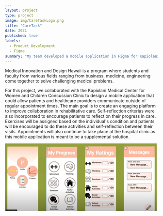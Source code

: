```yaml
---
layout: project
type: project
image: img/CareTaskLogo.png
title: "CareTask"
date: 2021
published: true
labels:
  - Product Development
  - Figma
summary: "My team developed a mobile application in Figma for Kapiolani Medical Center for Women and Children to improve consistency and collaboration among patients and healthcare providers."
---
```


Medical Innovation and Design Hawaii is a program where students and faculty from various fields ranging from business, medicine, engineering come together to solve challenging medical problems. 

For this project, we collaborated with the Kapiolani Medical Center for Women and Children Concussion Clinic to design a mobile application that could allow patients and healthcare providers communicate outside of regular appointment times. The main goal is to create an engaging platform to improve collaboration in rehabilitative care. Self-reflection criterias were also incorporated to encourage patients to reflect on their progress in care. Exercises will be assigned based on the individual's condition and patients will be encouraged to do these activities and self-reflection between their visits. Appointments will also continue to take place at the hospital clinic as this mobile application is meant to be a supplemental solution. 

<div class="text-center p-4">
  <img width="500px" src="../img/app-design.jpg" class="img-thumbnail" >
  
</div>
